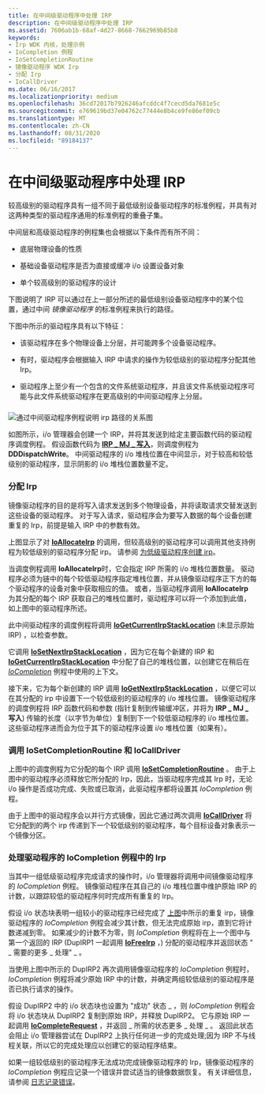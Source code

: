 ```yaml
---
title: 在中间级驱动程序中处理 IRP
description: 在中间级驱动程序中处理 IRP
ms.assetid: 7606ab1b-68af-4d27-8668-7662969b85b8
keywords:
- Irp WDK 内核，处理示例
- IoCompletion 例程
- IoSetCompletionRoutine
- 镜像驱动程序 WDK Irp
- 分配 Irp
- IoCallDriver
ms.date: 06/16/2017
ms.localizationpriority: medium
ms.openlocfilehash: 36cd72017b7926246afcddc4f7cecd5da7681e5c
ms.sourcegitcommit: e769619bd37e04762c77444e8b4ce9fe86ef09cb
ms.translationtype: MT
ms.contentlocale: zh-CN
ms.lasthandoff: 08/31/2020
ms.locfileid: "89184137"
---
```

# <a name="processing-irps-in-an-intermediate-level-driver"></a>在中间级驱动程序中处理 IRP





较高级别的驱动程序具有一组不同于最低级别设备驱动程序的标准例程，并具有对这两种类型的驱动程序通用的标准例程的重叠子集。

中间层和高级驱动程序的例程集也会根据以下条件而有所不同：

-   底层物理设备的性质

-   基础设备驱动程序是否为直接或缓冲 i/o 设置设备对象

-   单个较高级别的驱动程序的设计

下图说明了 IRP 可以通过在上一部分所述的最低级别设备驱动程序中的某个位置，通过中间 *镜像驱动程序* 的标准例程来执行的路径。

下图中所示的驱动程序具有以下特征：

-   该驱动程序在多个物理设备上分层，并可能跨多个设备驱动程序。

-   有时，驱动程序会根据输入 IRP 中请求的操作为较低级别的驱动程序分配其他 Irp。

-   驱动程序上至少有一个包含的文件系统驱动程序，并且该文件系统驱动程序可能与此文件系统驱动程序在更高级别的中间驱动程序上分层。

### <a href="" id="irp-path-through-intermediate-driver-routines"></a>

![通过中间驱动程序例程说明 irp 路径的关系图](images/4hiddirp.png)

如图所示，i/o 管理器会创建一个 IRP，并将其发送到给定主要函数代码的驱动程序调度例程。 假设函数代码为 [**IRP \_ MJ \_ 写入**](./irp-mj-write.md)，则调度例程为 **DDDispatchWrite**。 中间驱动程序的 i/o 堆栈位置在中间显示，对于较高和较低级别的驱动程序，显示阴影的 i/o 堆栈位置数量不定。

### <a name="allocating-irps"></a><a href="" id="allocating-irps-"></a>分配 Irp

镜像驱动程序的目的是将写入请求发送到多个物理设备，并将读取请求交替发送到这些设备的驱动程序。 对于写入请求，驱动程序会为要写入数据的每个设备创建重复的 Irp，前提是输入 IRP 中的参数有效。

上图显示了对 [**IoAllocateIrp**](/windows-hardware/drivers/ddi/wdm/nf-wdm-ioallocateirp) 的调用，但较高级别的驱动程序可以调用其他支持例程为较低级别的驱动程序分配 irp。 请参阅 [为低级驱动程序创建 irp](creating-irps-for-lower-level-drivers.md)。

当调度例程调用 **IoAllocateIrp**时，它会指定 IRP 所需的 i/o 堆栈位置数量。 驱动程序必须为链中的每个较低驱动程序指定堆栈位置，并从镜像驱动程序正下方的每个驱动程序的设备对象中获取相应的值。 或者，当驱动程序调用 **IoAllocateIrp** 为其分配的每个 IRP 获取自己的堆栈位置时，驱动程序可以将一个添加到此值，如上图中的驱动程序所述。

此中间驱动程序的调度例程将调用 [**IoGetCurrentIrpStackLocation**](/windows-hardware/drivers/ddi/wdm/nf-wdm-iogetcurrentirpstacklocation) (未显示原始 IRP) ，以检查参数。

它调用 [**IoSetNextIrpStackLocation**](/windows-hardware/drivers/ddi/wdm/nf-wdm-iosetnextirpstacklocation) ，因为它在每个新建的 IRP 和 [**IoGetCurrentIrpStackLocation**](/windows-hardware/drivers/ddi/wdm/nf-wdm-iogetcurrentirpstacklocation) 中分配了自己的堆栈位置，以创建它在稍后在 [*IoCompletion*](/windows-hardware/drivers/ddi/wdm/nc-wdm-io_completion_routine) 例程中使用的上下文。

接下来，它为每个新创建的 IRP 调用 [**IoGetNextIrpStackLocation**](/windows-hardware/drivers/ddi/wdm/nf-wdm-iogetnextirpstacklocation) ，以便它可以在其分配的 irp 中设置下一个较低级别的驱动程序的 i/o 堆栈位置。 镜像驱动程序的调度例程将 IRP 函数代码和参数 (指针复制到传输缓冲区，并将为 **IRP \_ MJ \_ 写入**) 传输的长度（以字节为单位）复制到下一个较低驱动程序的 i/o 堆栈位置。 这些驱动程序进而会为位于其下的驱动程序设置 i/o 堆栈位置（如果有）。

### <a name="calling-iosetcompletionroutine-and-iocalldriver"></a>调用 IoSetCompletionRoutine 和 IoCallDriver

上图中的调度例程为它分配的每个 IRP 调用 [**IoSetCompletionRoutine**](/windows-hardware/drivers/ddi/wdm/nf-wdm-iosetcompletionroutine) 。 由于上图中的驱动程序必须释放它所分配的 Irp，因此，当驱动程序完成其 Irp 时，无论 i/o 操作是否成功完成、失败或已取消，此驱动程序都将设置其 *IoCompletion* 例程。

由于上图中的驱动程序会以并行方式镜像，因此它通过两次调用 [**IoCallDriver**](/windows-hardware/drivers/ddi/wdm/nf-wdm-iocalldriver) 将它分配到的两个 irp 传递到下一个较低级别的驱动程序，每个目标设备对象表示一个镜像分区。

### <a name="processing-irps-in-the-drivers-iocompletion-routine"></a>处理驱动程序的 IoCompletion 例程中的 Irp

当其中一组低级驱动程序完成请求的操作时，i/o 管理器将调用中间镜像驱动程序的 *IoCompletion* 例程。 镜像驱动程序在其自己的 i/o 堆栈位置中维护原始 IRP 的计数，以跟踪较低的驱动程序何时完成所有重复的 Irp。

假设 i/o 状态块表明一组较小的驱动程序已经完成了 [上图](#irp-path-through-intermediate-driver-routines)中所示的重复 irp，镜像驱动程序的 *IoCompletion* 例程会减少其计数，但无法完成原始 irp，直到它将计数递减到零。 如果减少的计数不为零，则 *IoCompletion* 例程将在上一个图中与第一个返回的 IRP (DupIRP1 一起调用 [**IoFreeIrp**](/windows-hardware/drivers/ddi/wdm/nf-wdm-iofreeirp) ，) 分配的驱动程序并返回状态 " \_ 需要的更多 \_ 处理" \_ 。

当使用上图中所示的 DupIRP2 再次调用镜像驱动程序的 *IoCompletion* 例程时， *IoCompletion* 例程将减少原始 IRP 中的计数，并确定两组较低级别的驱动程序是否已执行请求的操作。

假设 DupIRP2 中的 i/o 状态块也设置为 "成功" 状态 \_ ，则 *IoCompletion* 例程会将 i/o 状态块从 DupIRP2 复制到原始 IRP，并释放 DupIRP2。 它与原始 IRP 一起调用 [**IoCompleteRequest**](/windows-hardware/drivers/ddi/wdm/nf-wdm-iocompleterequest) ，并返回 \_ 所需的状态更多 \_ 处理 \_ 。 返回此状态会阻止 i/o 管理器尝试在 DupIRP2 上执行任何进一步的完成处理;因为 IRP 不与线程关联，所以它的完成处理应以创建它的驱动程序结束。

如果一组较低级别的驱动程序无法成功完成镜像驱动程序的 Irp，镜像驱动程序的 *IoCompletion* 例程应记录一个错误并尝试适当的镜像数据恢复。 有关详细信息，请参阅 [日志记录错误](logging-errors.md)。

 

